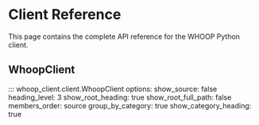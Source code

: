 # Client Reference

This page contains the complete API reference for the WHOOP Python client.

## WhoopClient

::: whoop_client.client.WhoopClient
    options:
        show_source: false
        heading_level: 3
        show_root_heading: true
        show_root_full_path: false
        members_order: source
        group_by_category: true
        show_category_heading: true